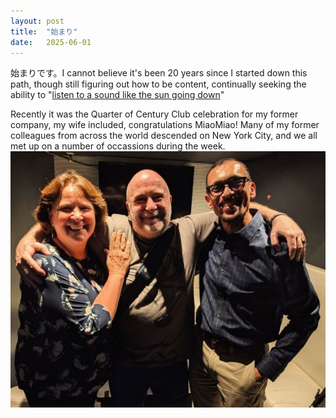 ```yaml
---
layout: post
title:  "始まり"
date:   2025-06-01
---
```


<p class="intro"><span class="dropcap">始</span>まりです。I cannot believe it's been 20 years since I started down this path, though still figuring out how to be content, continually seeking the ability to "<a href="https://www.azlyrics.com/lyrics/rodneycrowell/songforthelife.html" target="_blank">listen to a sound like the sun going down</a>"</p>
<p>
Recently it was the Quarter of Century Club celebration for my former company, my wife included, congratulations MiaoMiao! Many of my former colleagues from across the world descended on New York City, and we all met up on a number of occassions during the week. 

<img src="/assets/img/guardianangelssmall.jpg" alt="my guardian angels">

